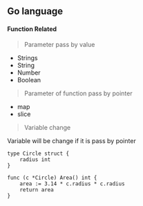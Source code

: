 ## Go language



#### Function Related



> Parameter pass by value

* Strings 
* String
* Number
* Boolean   

> Parameter of function pass by pointer

* map  
* slice





> Variable change

Variable will be change if it is pass by pointer

```
type Circle struct {
    radius int
}

func (c *Circle) Area() int {
    area := 3.14 * c.radius * c.radius
    return area
}

```



